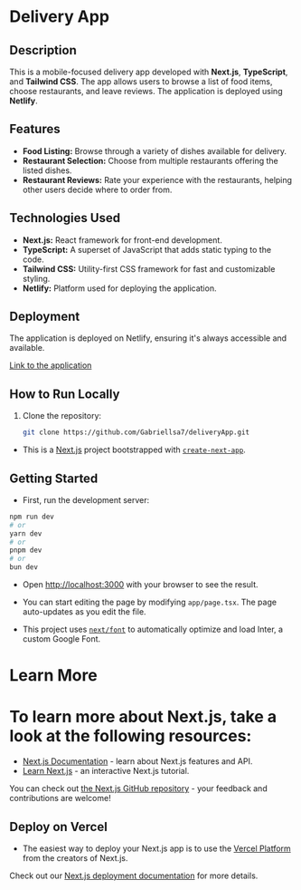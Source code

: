 # Delivery App

## Description

This is a mobile-focused delivery app developed with **Next.js**, **TypeScript**, and **Tailwind CSS**. The app allows users to browse a list of food items, choose restaurants, and leave reviews. The application is deployed using **Netlify**.

## Features

- **Food Listing:** Browse through a variety of dishes available for delivery.
- **Restaurant Selection:** Choose from multiple restaurants offering the listed dishes.
- **Restaurant Reviews:** Rate your experience with the restaurants, helping other users decide where to order from.

## Technologies Used

- **Next.js:** React framework for front-end development.
- **TypeScript:** A superset of JavaScript that adds static typing to the code.
- **Tailwind CSS:** Utility-first CSS framework for fast and customizable styling.
- **Netlify:** Platform used for deploying the application.

## Deployment

The application is deployed on Netlify, ensuring it's always accessible and available.

[Link to the application](https://deliveryappboruto.netlify.app)

## How to Run Locally

1. Clone the repository:
   ```bash
   git clone https://github.com/Gabriellsa7/deliveryApp.git


- This is a [Next.js](https://nextjs.org/) project bootstrapped with [`create-next-app`](https://github.com/vercel/next.js/tree/canary/packages/create-next-app).

## Getting Started

- First, run the development server:

```bash
npm run dev
# or
yarn dev
# or
pnpm dev
# or
bun dev
```

- Open [http://localhost:3000](http://localhost:3000) with your browser to see the result.

- You can start editing the page by modifying `app/page.tsx`. The page auto-updates as you edit the file.

- This project uses [`next/font`](https://nextjs.org/docs/basic-features/font-optimization) to automatically optimize and load Inter, a custom Google Font.

# Learn More

# To learn more about Next.js, take a look at the following resources:

- [Next.js Documentation](https://nextjs.org/docs) - learn about Next.js features and API.
- [Learn Next.js](https://nextjs.org/learn) - an interactive Next.js tutorial.

You can check out [the Next.js GitHub repository](https://github.com/vercel/next.js/) - your feedback and contributions are welcome!

## Deploy on Vercel

- The easiest way to deploy your Next.js app is to use the [Vercel Platform](https://vercel.com/new?utm_medium=default-template&filter=next.js&utm_source=create-next-app&utm_campaign=create-next-app-readme) from the creators of Next.js.

Check out our [Next.js deployment documentation](https://nextjs.org/docs/deployment) for more details.
